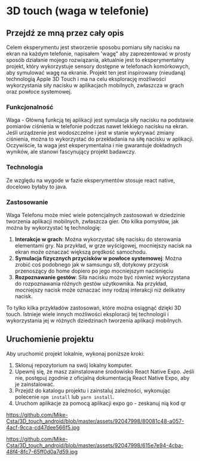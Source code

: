 # 3D touch (waga w telefonie)

## Przejdź ze mną przez cały opis

Celem eksperymentu jest stworzenie sposobu pomiaru siły nacisku na ekran na każdym telefonie, napisałem 'wagę" aby zaprezentować w prosty sposób działanie mojego rozwiązania, aktualnie jest to eksperymentalny projekt, który wykorzystuje sensory dostępne w telefonach komórkowych, aby symulować wagę na ekranie. Projekt ten jest inspirowany (nieudaną) technologią Apple 3D Touch i ma na celu eksplorację możliwości wykorzystania siły nacisku w aplikacjach mobilnych, zwłaszcza w grach oraz powłoce systemowej.

### Funkcjonalność

Waga - Główną funkcją tej aplikacji jest symulacja siły nacisku na podstawie pomiarów ciśnienia w telefonie podczas nawet lekkiego nacisku na ekran. Jeśli urządzenie jest wodoszczelne i jest w stanie wykrywać zmiany ciśnienia, można to wykorzystać do przekładania na siłę nacisku w aplikacji. Oczywiście, ta waga jest eksperymentalna i nie gwarantuje dokładnych wyników, ale stanowi fascynujący projekt badawczy.

### Technologia

Ze względu na wygode w fazie eksperymentów stosuje react native, docelowo byłaby to java.

### Zastosowanie

Waga Telefonu może mieć wiele potencjalnych zastosowań w dziedzinie tworzenia aplikacji mobilnych, zwłaszcza gier. Oto kilka pomysłów, jak można by wykorzystać tę technologię:

1. **Interakcje w grach**: Można wykorzystać siłę nacisku do sterowania elementami gry. Na przykład, w grze wyścigowej, mocniejszy nacisk na ekran może oznaczać większą prędkość samochodu.
2. **Symulacja fizycznych przycisków w powłoce systemowej**: Można zrobić coś podobnego jak w samsungu s9, dotykowy przycisk przenoszący do home dopiero po jego mocniejszym naciśnięciu
3. **Rozpoznawanie gestów**: Siła nacisku może być również wykorzystana do rozpoznawania różnych gestów użytkownika. Na przykład, mocniejszy nacisk może oznaczać inny rodzaj interakcji niż delikatny nacisk.

To tylko kilka przykładów zastosowań, które można osiągnąć dzięki 3D touch. Istnieje wiele innych możliwości eksploracji tej technologii i wykorzystania jej w różnych dziedzinach tworzenia aplikacji mobilnych.

## Uruchomienie projektu

Aby uruchomić projekt lokalnie, wykonaj poniższe kroki:

1. Sklonuj repozytorium na swój lokalny komputer.
2. Upewnij się, że masz zainstalowane środowisko React Native Expo. Jeśli nie, postępuj zgodnie z oficjalną dokumentacją React Native Expo, aby je zainstalować.
3. Przejdź do katalogu projektu i zainstaluj zależności, wykonując polecenie `npm install` lub `yarn install`.
4. Uruchom aplikacje za pomocą aplikacji expo go - zeskanuj nią kod qr



 https://github.com/Mike-Csta/3D_touch_android/blob/master/assets/92047998/80081c48-a057-4acf-9cca-cd47dee566f5.jpg
 
 
 https://github.com/Mike-Csta/3D_touch_android/blob/master/assets/92047998/615e7e94-4cba-48f4-8fc7-65ff0d0a7d59.jpg 





